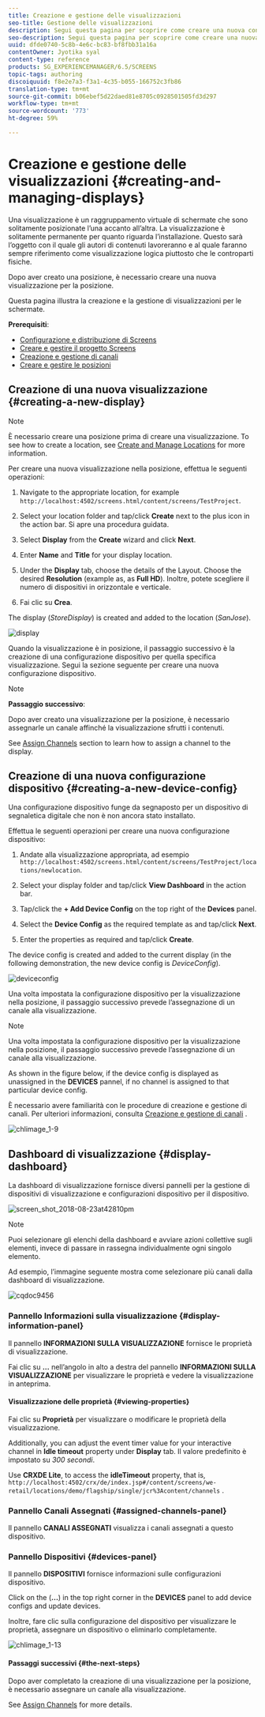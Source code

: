 ```yaml
---
title: Creazione e gestione delle visualizzazioni
seo-title: Gestione delle visualizzazioni
description: Segui questa pagina per scoprire come creare una nuova configurazione dispositivo e di visualizzazione. Inoltre, scopri la dashboard di visualizzazione.
seo-description: Segui questa pagina per scoprire come creare una nuova configurazione dispositivo e di visualizzazione. Inoltre, scopri la dashboard di visualizzazione.
uuid: dfde0740-5c8b-4e6c-bc83-bf8fbb31a16a
contentOwner: Jyotika syal
content-type: reference
products: SG_EXPERIENCEMANAGER/6.5/SCREENS
topic-tags: authoring
discoiquuid: f8e2e7a3-f3a1-4c35-b055-166752c3fb86
translation-type: tm+mt
source-git-commit: b06ebef5d22daed81e8705c0928501505fd3d297
workflow-type: tm+mt
source-wordcount: '773'
ht-degree: 59%

---
```



# Creazione e gestione delle visualizzazioni {#creating-and-managing-displays}

Una visualizzazione è un raggruppamento virtuale di schermate che sono solitamente posizionate l’una accanto all’altra. La visualizzazione è solitamente permanente per quanto riguarda l’installazione. Questo sarà l’oggetto con il quale gli autori di contenuti lavoreranno e al quale faranno sempre riferimento come visualizzazione logica piuttosto che le controparti fisiche.

Dopo aver creato una posizione, è necessario creare una nuova visualizzazione per la posizione.

Questa pagina illustra la creazione e la gestione di visualizzazioni per le schermate.

**Prerequisiti**:

* [Configurazione e distribuzione di Screens](configuring-screens-introduction.md)
* [Creare e gestire il progetto Screens](creating-a-screens-project.md)
* [Creazione e gestione di canali](managing-channels.md)
* [Creare e gestire le posizioni](managing-locations.md)

## Creazione di una nuova visualizzazione {#creating-a-new-display}

>[!NOTE]
>
>È necessario creare una posizione prima di creare una visualizzazione. To see how to create a location, see [Create and Manage Locations](managing-locations.md) for more information.

Per creare una nuova visualizzazione nella posizione, effettua le seguenti operazioni:

1. Navigate to the appropriate location, for example `http://localhost:4502/screens.html/content/screens/TestProject`.
1. Select your location folder and tap/click **Create** next to the plus icon in the action bar. Si apre una procedura guidata.
1. Select **Display** from the **Create** wizard and click **Next**.

1. Enter **Name** and **Title** for your display location.

1. Under the **Display** tab, choose the details of the Layout. Choose the desired **Resolution** (example as, as **Full HD**). Inoltre, potete scegliere il numero di dispositivi in orizzontale e verticale.

1. Fai clic su **Crea**.

The display (*StoreDisplay*) is created and added to the location (*SanJose*).

![display](assets/display.gif)

Quando la visualizzazione è in posizione, il passaggio successivo è la creazione di una configurazione dispositivo per quella specifica visualizzazione. Segui la sezione seguente per creare una nuova configurazione dispositivo.

>[!NOTE]
>
>**Passaggio successivo**:
>
>Dopo aver creato una visualizzazione per la posizione, è necessario assegnarle un canale affinché la visualizzazione sfrutti i contenuti.
>
>See [Assign Channels](channel-assignment.md) section to learn how to assign a channel to the display.

## Creazione di una nuova configurazione dispositivo {#creating-a-new-device-config}

Una configurazione dispositivo funge da segnaposto per un dispositivo di segnaletica digitale che non è non ancora stato installato.

Effettua le seguenti operazioni per creare una nuova configurazione dispositivo:

1. Andate alla visualizzazione appropriata, ad esempio `http://localhost:4502/screens.html/content/screens/TestProject/locations/newlocation`.
1. Select your display folder and tap/click **View Dashboard** in the action bar.
1. Tap/click the **+ Add Device Config** on the top right of the **Devices** panel.

1. Select the **Device Config** as the required template as and tap/click **Next**.

1. Enter the properties as required and tap/click **Create**.

The device config is created and added to the current display (in the following demonstration, the new device config is *DeviceConfig*).

![deviceconfig](assets/deviceconfig.gif)

Una volta impostata la configurazione dispositivo per la visualizzazione nella posizione, il passaggio successivo prevede l’assegnazione di un canale alla visualizzazione.

>[!NOTE]
>
>Una volta impostata la configurazione dispositivo per la visualizzazione nella posizione, il passaggio successivo prevede l’assegnazione di un canale alla visualizzazione.
>
>As shown in the figure below, if the device config is displayed as unassigned in the **DEVICES** pannel, if no channel is assigned to that particular device config.
>
>È necessario avere familiarità con le procedure di creazione e gestione di canali. Per ulteriori informazioni, consulta [Creazione e gestione di canali](managing-channels.md) .

![chlimage_1-9](assets/chlimage_1-9.png)

## Dashboard di visualizzazione {#display-dashboard}

La dashboard di visualizzazione fornisce diversi pannelli per la gestione di dispositivi di visualizzazione e configurazioni dispositivo per il dispositivo.

![screen_shot_2018-08-23at42810pm](assets/screen_shot_2018-08-23at42810pm.png)

>[!NOTE]
>
>Puoi selezionare gli elenchi della dashboard e avviare azioni collettive sugli elementi, invece di passare in rassegna individualmente ogni singolo elemento.
>
>Ad esempio, l’immagine seguente mostra come selezionare più canali dalla dashboard di visualizzazione.

![cqdoc9456](assets/cqdoc9456.gif)

### Pannello Informazioni sulla visualizzazione {#display-information-panel}

Il pannello **INFORMAZIONI SULLA VISUALIZZAZIONE** fornisce le proprietà di visualizzazione.

Fai clic su **...** nell’angolo in alto a destra del pannello **INFORMAZIONI SULLA VISUALIZZAZIONE** per visualizzare le proprietà e vedere la visualizzazione in anteprima.


#### Visualizzazione delle proprietà {#viewing-properties}

Fai clic su **Proprietà** per visualizzare o modificare le proprietà della visualizzazione.

Additionally, you can adjust the event timer value for your interactive channel in **Idle timeout** property under **Display** tab. Il valore predefinito è impostato su *300 secondi*.

Use **CRXDE Lite**, to access the **idleTimeout** property, that is, `http://localhost:4502/crx/de/index.jsp#/content/screens/we-retail/locations/demo/flagship/single/jcr%3Acontent/channels` .


### Pannello Canali Assegnati {#assigned-channels-panel}

Il pannello **CANALI ASSEGNATI** visualizza i canali assegnati a questo dispositivo.


### Pannello Dispositivi {#devices-panel}

Il pannello **DISPOSITIVI** fornisce informazioni sulle configurazioni dispositivo.

Click on the (**...**) in the top right corner in the **DEVICES** panel to add device configs and update devices.

Inoltre, fare clic sulla configurazione del dispositivo per visualizzare le proprietà, assegnare un dispositivo o eliminarlo completamente.

![chlimage_1-13](assets/chlimage_1-13.png)

#### Passaggi successivi {#the-next-steps}

Dopo aver completato la creazione di una visualizzazione per la posizione, è necessario assegnare un canale alla visualizzazione.

See [Assign Channels](channel-assignment.md) for more details.
